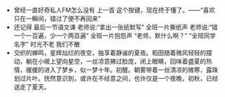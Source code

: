 * 曾经一直好奇私人FM怎么没有 上一首 这个按键，现在终于懂了。——“喜欢只在一瞬间，错过了便不再回来”
* 还记得 最后一节语文课 老师说:“拿出一张纸默写” 全班一片撕纸声 老师说:“错一个一百遍，少一个两百遍” 全班一片抱怨声 “老师，默什么啊？” “全班同学名字” 时光不老 我们不散
* 交织的蝉鸣，星辉灿烂的夜空，独享着静谧的夏夜。稻田随着微风轻轻的摆动，躺在小坡上望向星空，一丝凉意拂过脸庞，闭上眼睛，回味着盛夏的热情，缓缓的进入了梦乡，似一梦十年。初醒。朝雾带着一丝清凉的微寒，露珠划过片叶。恍然意识到，或许在不经意之间，也许仅是一个夜晚，初秋，已经送走了夏天。
